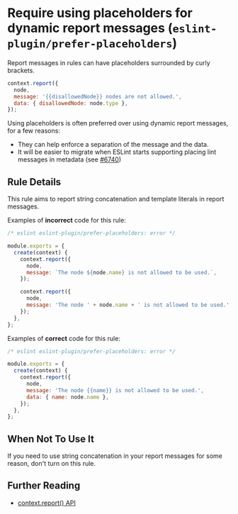 # Require using placeholders for dynamic report messages (`eslint-plugin/prefer-placeholders`)

<!-- end rule header -->

Report messages in rules can have placeholders surrounded by curly brackets.

```js
context.report({
  node,
  message: '{{disallowedNode}} nodes are not allowed.',
  data: { disallowedNode: node.type },
});
```

Using placeholders is often preferred over using dynamic report messages, for a few reasons:

* They can help enforce a separation of the message and the data.
* It will be easier to migrate when ESLint starts supporting placing lint messages in metadata (see [#6740](https://github.com/eslint/eslint/issues/6740))

## Rule Details

This rule aims to report string concatenation and template literals in report messages.

Examples of **incorrect** code for this rule:

```js
/* eslint eslint-plugin/prefer-placeholders: error */

module.exports = {
  create(context) {
    context.report({
      node,
      message: `The node ${node.name} is not allowed to be used.`,
    });

    context.report({
      node,
      message: 'The node ' + node.name + ' is not allowed to be used.',
    });
  },
};
```

Examples of **correct** code for this rule:

```js
/* eslint eslint-plugin/prefer-placeholders: error */

module.exports = {
  create(context) {
    context.report({
      node,
      message: 'The node {{name}} is not allowed to be used.',
      data: { name: node.name },
    });
  },
};
```

## When Not To Use It

If you need to use string concatenation in your report messages for some reason, don't turn on this rule.

## Further Reading

* [context.report() API](http://eslint.org/docs/developer-guide/working-with-rules#contextreport)
